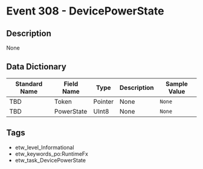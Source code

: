 # Event 308 - DevicePowerState

## Description
None

## Data Dictionary
|Standard Name|Field Name|Type|Description|Sample Value|
|---|---|---|---|---|
|TBD|Token|Pointer|None|`None`|
|TBD|PowerState|UInt8|None|`None`|

## Tags
* etw_level_Informational
* etw_keywords_po:RuntimeFx
* etw_task_DevicePowerState